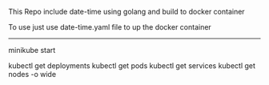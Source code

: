 This Repo include date-time using golang and build to docker container

To use just use date-time.yaml file to up the docker container

-------------------------------------------------------------------
minikube start

kubectl get deployments
kubectl get pods
kubectl get services
kubectl get nodes -o wide
